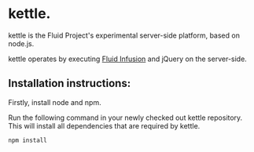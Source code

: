 kettle.
===

kettle is the Fluid Project's experimental server-side platform, based on node.js.

kettle operates by executing [Fluid Infusion](http://www.fluidproject.org/products/infusion/) and jQuery on the server-side.

Installation instructions:
-

Firstly, install node and npm.

Run the following command in your newly checked out kettle repository. This
will install all dependencies that are required by kettle.

    npm install